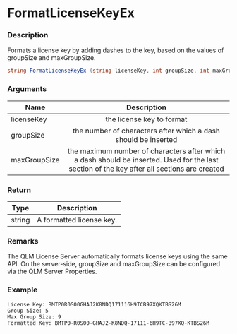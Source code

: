# FormatLicenseKeyEx

### Description

Formats a license key by adding dashes to the key, based on the values of groupSize and maxGroupSize.

```csharp
string FormatLicenseKeyEx (string licenseKey, int groupSize, int maxGroupSize)
```

### Arguments

| Name         |                                                                 Description                                                                 |
| ------------ | :-----------------------------------------------------------------------------------------------------------------------------------------: |
| licenseKey   |                                                          the license key to format                                                          |
| groupSize    |                                        the number of characters after which a dash should be inserted                                       |
| maxGroupSize | the maximum number of characters after which a dash should be inserted. Used for the last section of the key after all sections are created |

### Return

| Type   | Description              |
| ------ | ------------------------ |
| string | A formatted license key. |

### Remarks

The QLM License Server automatically formats license keys using the same API. On the server-side, groupSize and maxGroupSize can be configured via the QLM Server Properties.

### Example

```
License Key: BMTP0R0S00GHAJ2K8NDQ171116H9TCB97XQKTBS26M
Group Size: 5
Max Group Size: 9
Formatted Key: BMTP0-R0S00-GHAJ2-K8NDQ-17111-6H9TC-B97XQ-KTBS26M
```
